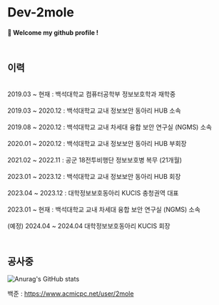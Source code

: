 # Dev-2mole

####  :wave: Welcome my github profile !

## <br> 이력 </br>
<br> 2019.03 ~ 현재     :  백석대학교 컴퓨터공학부 정보보호학과 재학중</br>
<br> 2019.03 ~ 2020.12 :  백석대학교 교내 정보보안 동아리 HUB 소속 </br>
<br> 2019.08 ~ 2020.12 :  백석대학교 교내 차세대 융합 보안 연구실 (NGMS) 소속 </br>
<br> 2020.01 ~ 2020.12 :  백석대학교 교내 정보보안 동아리 HUB 부회장 </br>
<br> 2021.02 ~ 2022.11 :  공군 18전투비행단 정보보호병 복무 (21개월) </br>
<br> 2023.01 ~ 2023.12 :  백석대학교 교내 정보보안 동아리 HUB 회장 </br>
<br> 2023.04 ~ 2023.12 :  대학정보보호동아리 KUCIS 충청권역 대표 </br>
<br> 2023.01 ~ 현재     :  백석대학교 교내 차세대 융합 보안 연구실 (NGMS) 소속 </br>
<br> (예정) 2024.04 ~ 2024.04 대학정보보호동아리 KUCIS 회장 </br> 
   
## <br> 공사중 </br>
![Anurag's GitHub stats](https://github-readme-stats.vercel.app/api?username=Dev-2mole&show_icons=true&theme=radical)
 

백준 :
https://www.acmicpc.net/user/2mole



